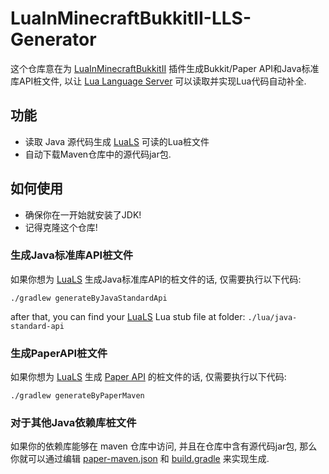 # LuaInMinecraftBukkitII-LLS-Generator

这个仓库意在为 [LuaInMinecraftBukkitII] 插件生成Bukkit/Paper API和Java标准库API桩文件, 以让 [Lua Language Server] 可以读取并实现Lua代码自动补全.

## 功能

* 读取 Java 源代码生成 [LuaLS][Lua Language Server] 可读的Lua桩文件
* 自动下载Maven仓库中的源代码jar包.

## 如何使用

* 确保你在一开始就安装了JDK!
* 记得克隆这个仓库!

### 生成Java标准库API桩文件

如果你想为 [LuaLS][Lua Language Server] 生成Java标准库API的桩文件的话, 仅需要执行以下代码:

```shell
./gradlew generateByJavaStandardApi
```

after that, you can find your [LuaLS][Lua Language Server] Lua stub file at folder: `./lua/java-standard-api`

### 生成PaperAPI桩文件

如果你想为 [LuaLS][Lua Language Server] 生成 [Paper API][PaperMC] 的桩文件的话, 仅需要执行以下代码:

```shell
./gradlew generateByPaperMaven
```

### 对于其他Java依赖库桩文件

如果你的依赖库能够在 maven 仓库中访问, 并且在仓库中含有源代码jar包, 那么你就可以通过编辑 [paper-maven.json] 和 [build.gradle] 来实现生成.

[LuaInMinecraftBukkitII]: https://github.com/SmileYik/LuaInMinecraftBukkitII
[Lua Language Server]: https://luals.github.io/
[PaperMC]: https://papermc.io/
[paper-maven.json]: ../paper-maven.json
[build.gradle]: ../build.gradle